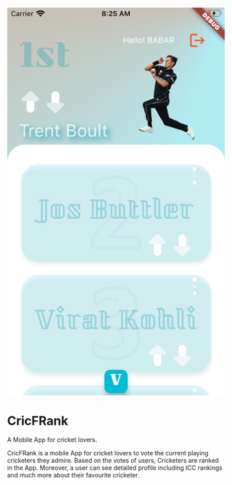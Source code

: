 ![App Snapshot](./App-Snapshot.png)

# CricFRank
A Mobile App for cricket lovers.

CricFRank is a mobile App for cricket lovers to vote the current playing cricketers they admire. Based on the votes of users, Cricketers are ranked in the App. Moreover, a user can see detailed profile including ICC rankings and much more about their favourite cricketer.
